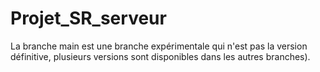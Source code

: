 # Projet_SR_serveur
La branche main est une branche expérimentale qui n'est pas la version définitive, plusieurs versions sont disponibles dans les autres branches).
